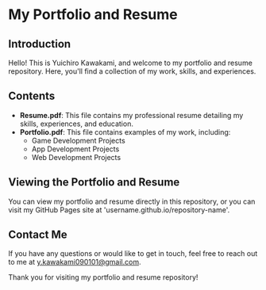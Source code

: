 # My Portfolio and Resume

## Introduction

Hello! This is Yuichiro Kawakami, and welcome to my portfolio and resume repository. Here, you'll find a collection of my work, skills, and experiences.

## Contents

- **Resume.pdf**: This file contains my professional resume detailing my skills, experiences, and education.
- **Portfolio.pdf**: This file contains examples of my work, including:
  - Game Development Projects
  - App Development Projects
  - Web Development Projects

## Viewing the Portfolio and Resume

You can view my portfolio and resume directly in this repository, or you can visit my GitHub Pages site at 'username.github.io/repository-name'.

## Contact Me

If you have any questions or would like to get in touch, feel free to reach out to me at y.kawakami090101@gmail.com.

Thank you for visiting my portfolio and resume repository!
